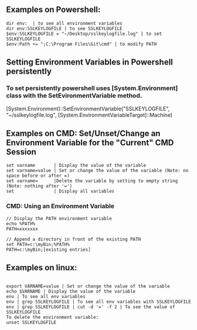 ## Examples on Powershell:
```
dir env:  | to see all environment variables
dir env:SSLKEYLOGFILE | to see SSLKEYLOGFILE
$env:SSLKEYLOGFILE = "~/Desktop/sslkeylogfile.log" | to set SSLKEYLOGFILE
$env:Path += ";C:\Program Files\Git\cmd" | to modify PATH
```

## Setting Environment Variables in Powershell persistently
### To set persistently powershell uses [System.Environment] class with the SetEvironmentVariable method.
[System.Environment]::SetEnvironmentVariable("SSLKEYLOGFILE", "~/sslkeylogfile.log", [System.EnvironmentVariableTarget]::Machine)

## Examples on CMD: Set/Unset/Change an Environment Variable for the "Current" CMD Session
```
set varname       | Display the value of the variable
set varname=value | Set or change the value of the variable (Note: no space before or after =)
set varname=      |Delete the variable by setting to empty string (Note: nothing after '=')
set               | Display all variables

```
### CMD: Using an Environment Variable
```
// Display the PATH environment variable
echo %PATH%
PATH=xxxxxxx
   
// Append a directory in front of the existing PATH
set PATH=c:\myBin;%PATH%
PATH=c:\myBin;[existing entries]
```

## Examples on linux:
```

export VARNAME=value | Set or change the value of the variable
echo $VARNAME | Display the value of the variable
env | To see all env variables
env | grep SSLKEYLOGFILE | To see all env variables with SSLKEYLOGFILE
env | grep SSLKEYLOGFILE | cut -d '=' -f 2 | To see the value of SSLKEYLOGFILE
To delete the environment variable:
unset SSLKEYLOGFILE

```